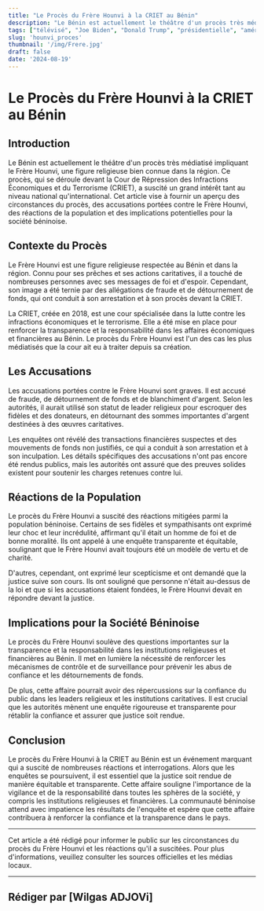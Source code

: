 ```yaml
---
title: "Le Procès du Frère Hounvi à la CRIET au Bénin"
description: "Le Bénin est actuellement le théâtre d'un procès très médiatisé impliquant le Frère Hounvi, une figure religieuse bien connue dans la région."
tags: ["télévisé", "Joe Biden", "Donald Trump", "présidentielle", "américaine", "républicain"]
slug: 'hounvi_proces'
thumbnail: '/img/Frere.jpg'
draft: false
date: '2024-08-19'
---
```

# Le Procès du Frère Hounvi à la CRIET au Bénin

## Introduction

Le Bénin est actuellement le théâtre d'un procès très médiatisé impliquant le Frère Hounvi, une figure religieuse bien connue dans la région. Ce procès, qui se déroule devant la Cour de Répression des Infractions Économiques et du Terrorisme (CRIET), a suscité un grand intérêt tant au niveau national qu'international. Cet article vise à fournir un aperçu des circonstances du procès, des accusations portées contre le Frère Hounvi, des réactions de la population et des implications potentielles pour la société béninoise.

## Contexte du Procès

Le Frère Hounvi est une figure religieuse respectée au Bénin et dans la région. Connu pour ses prêches et ses actions caritatives, il a touché de nombreuses personnes avec ses messages de foi et d'espoir. Cependant, son image a été ternie par des allégations de fraude et de détournement de fonds, qui ont conduit à son arrestation et à son procès devant la CRIET.

La CRIET, créée en 2018, est une cour spécialisée dans la lutte contre les infractions économiques et le terrorisme. Elle a été mise en place pour renforcer la transparence et la responsabilité dans les affaires économiques et financières au Bénin. Le procès du Frère Hounvi est l'un des cas les plus médiatisés que la cour ait eu à traiter depuis sa création.

## Les Accusations

Les accusations portées contre le Frère Hounvi sont graves. Il est accusé de fraude, de détournement de fonds et de blanchiment d'argent. Selon les autorités, il aurait utilisé son statut de leader religieux pour escroquer des fidèles et des donateurs, en détournant des sommes importantes d'argent destinées à des œuvres caritatives.

Les enquêtes ont révélé des transactions financières suspectes et des mouvements de fonds non justifiés, ce qui a conduit à son arrestation et à son inculpation. Les détails spécifiques des accusations n'ont pas encore été rendus publics, mais les autorités ont assuré que des preuves solides existent pour soutenir les charges retenues contre lui.

## Réactions de la Population

Le procès du Frère Hounvi a suscité des réactions mitigées parmi la population béninoise. Certains de ses fidèles et sympathisants ont exprimé leur choc et leur incrédulité, affirmant qu'il était un homme de foi et de bonne moralité. Ils ont appelé à une enquête transparente et équitable, soulignant que le Frère Hounvi avait toujours été un modèle de vertu et de charité.

D'autres, cependant, ont exprimé leur scepticisme et ont demandé que la justice suive son cours. Ils ont souligné que personne n'était au-dessus de la loi et que si les accusations étaient fondées, le Frère Hounvi devait en répondre devant la justice.

## Implications pour la Société Béninoise

Le procès du Frère Hounvi soulève des questions importantes sur la transparence et la responsabilité dans les institutions religieuses et financières au Bénin. Il met en lumière la nécessité de renforcer les mécanismes de contrôle et de surveillance pour prévenir les abus de confiance et les détournements de fonds.

De plus, cette affaire pourrait avoir des répercussions sur la confiance du public dans les leaders religieux et les institutions caritatives. Il est crucial que les autorités mènent une enquête rigoureuse et transparente pour rétablir la confiance et assurer que justice soit rendue.

## Conclusion

Le procès du Frère Hounvi à la CRIET au Bénin est un événement marquant qui a suscité de nombreuses réactions et interrogations. Alors que les enquêtes se poursuivent, il est essentiel que la justice soit rendue de manière équitable et transparente. Cette affaire souligne l'importance de la vigilance et de la responsabilité dans toutes les sphères de la société, y compris les institutions religieuses et financières. La communauté béninoise attend avec impatience les résultats de l'enquête et espère que cette affaire contribuera à renforcer la confiance et la transparence dans le pays.

---

Cet article a été rédigé pour informer le public sur les circonstances du procès du Frère Hounvi et les réactions qu'il a suscitées. Pour plus d'informations, veuillez consulter les sources officielles et les médias locaux.

---
Rédiger par [Wilgas ADJOVi]
---